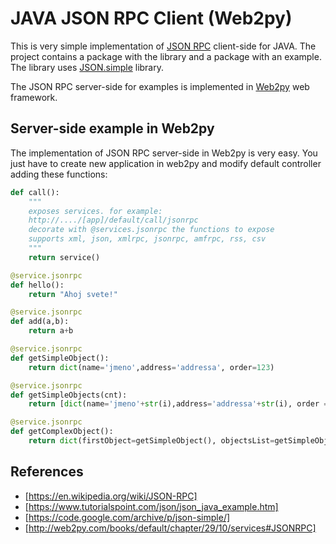 # JAVA JSON RPC Client (Web2py)

This is very simple implementation of [JSON RPC](https://en.wikipedia.org/wiki/JSON-RPC) client-side for JAVA. 
The project contains a package with the library and a package with an example. 
The library uses [JSON.simple](https://code.google.com/archive/p/json-simple/) library. 

The JSON RPC server-side for examples is implemented in 
[Web2py](http://web2py.com/books/default/chapter/29/10/services#JSONRPC)
web framework. 

## Server-side example in Web2py

The implementation of JSON RPC server-side in Web2py is very easy. 
You just have to create new application in web2py and modify default controller
adding these functions: 

```python
def call():
    """
    exposes services. for example:
    http://..../[app]/default/call/jsonrpc
    decorate with @services.jsonrpc the functions to expose
    supports xml, json, xmlrpc, jsonrpc, amfrpc, rss, csv
    """
    return service()

@service.jsonrpc
def hello():
    return "Ahoj svete!"

@service.jsonrpc
def add(a,b):
    return a+b

@service.jsonrpc
def getSimpleObject():
    return dict(name='jmeno',address='addressa', order=123)

@service.jsonrpc
def getSimpleObjects(cnt):
    return [dict(name='jmeno'+str(i),address='addressa'+str(i), order = 13*i) for i in range(cnt)]

@service.jsonrpc
def getComplexObject():
    return dict(firstObject=getSimpleObject(), objectsList=getSimpleObjects(3))
```

## References

* [https://en.wikipedia.org/wiki/JSON-RPC]
* [https://www.tutorialspoint.com/json/json_java_example.htm]
* [https://code.google.com/archive/p/json-simple/]
* [http://web2py.com/books/default/chapter/29/10/services#JSONRPC]